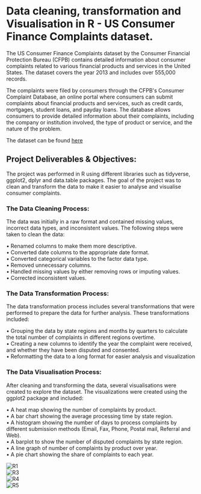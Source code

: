 # Data cleaning, transformation and Visualisation in R - US Consumer Finance Complaints dataset.


The US Consumer Finance Complaints dataset by the Consumer Financial Protection Bureau (CFPB) contains detailed information about consumer complaints related to various financial products and services in the United States. The dataset covers the year 2013 and includes over 555,000 records.

The complaints were filed by consumers through the CFPB's Consumer Complaint Database, an online portal where consumers can submit complaints about financial products and services, such as credit cards, mortgages, student loans, and payday loans. The database allows consumers to provide detailed information about their complaints, including the company or institution involved, the type of product or service, and the nature of the problem.

The dataset can be found [here](https://drive.google.com/file/d/1ubiSjGzWVTB1p31ylG4N31-ckq4ulqGx/view?usp=sharing)

## Project Deliverables & Objectives: 

The project was performed in R using different libraries such as tidyverse, ggplot2, dplyr and data.table packages. The goal of the project was to clean and transform the data to make it easier to analyse and visualise consumer complaints.

### The Data Cleaning Process: 

The data was initially in a raw format and contained missing values, incorrect data types, and inconsistent values. The following steps were taken to clean the data:

• Renamed columns to make them more descriptive.
<br />
• Converted date columns to the appropriate date format.
<br />
• Converted categorical variables to the factor data type.
<br />
• Removed unnecessary columns.
<br />
• Handled missing values by either removing rows or imputing values.
<br />
• Corrected inconsistent values.

### The Data Transformation Process:
The data transformation process includes several transformations that were performed to prepare the data for further analysis. These transformations included:

• Grouping the data by state regions and months by quarters to calculate the total number of complaints in different regions overtime. 
<br />
• Creating a new columns to identify the year the complaint were received, and whether they have been disputed and consented. 
<br />
• Reformatting the data to a long format for easier analysis and visualization
<br />

### The Data Visualisation Process:
After cleaning  and transforming the data, several visualisations were created to explore the dataset. The visualizations were created using the ggplot2 package and included:

• A heat map showing the number of complaints by product.
<br />
• A bar chart showing the average processing time by state region.
<br />
• A histogram showing the number of days to process complaints by different submission methods (Email, Fax, Phone, Postal mail, Referral and Web).
<br />
• A barplot to show the number of disputed complaints by state region. 
<br />
• A line graph of number of complaints by product over year.
<br />
• A pie chart showing the share of complaints to each year. 


![R1](https://user-images.githubusercontent.com/82133467/227462236-ead6e859-49a4-426c-9dd4-d82a28f857e6.jpg)
<br />
![R3](https://user-images.githubusercontent.com/82133467/227462418-d13d3429-4399-4552-aed9-883dac775c54.jpg)
<br />
![R4](https://user-images.githubusercontent.com/82133467/227462486-764ead7a-0bf4-4dff-9806-f02359acfe20.jpg)
<br />
![R5](https://user-images.githubusercontent.com/82133467/227462933-0b242e31-070d-4379-be3d-e58bbd385c05.jpg)



